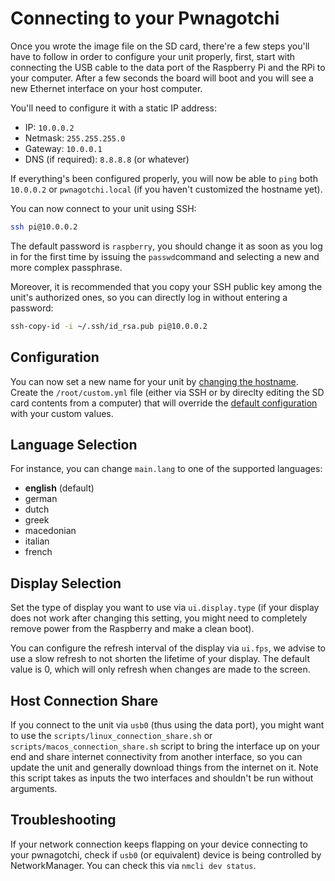 # Connecting to your Pwnagotchi

Once you wrote the image file on the SD card, there're a few steps you'll have to follow in order to configure your unit properly, first, start with connecting the USB cable to the data port of the Raspberry Pi and the RPi to your computer. After a few seconds the board will boot and you will see a new Ethernet interface on your host computer.

You'll need to configure it with a static IP address:

- IP: `10.0.0.2`
- Netmask: `255.255.255.0`
- Gateway: `10.0.0.1`
- DNS (if required): `8.8.8.8` (or whatever)

If everything's been configured properly, you will now be able to `ping` both `10.0.0.2` or `pwnagotchi.local` (if you haven't customized the hostname yet).

You can now connect to your unit using SSH:

```bash
ssh pi@10.0.0.2
```

The default password is `raspberry`, you should change it as soon as you log in for the first time by issuing the `passwd`command and selecting a new and more complex passphrase.

Moreover, it is recommended that you copy your SSH public key among the unit's authorized ones, so you can directly log in without entering a password:

```bash
ssh-copy-id -i ~/.ssh/id_rsa.pub pi@10.0.0.2
```

## Configuration

You can now set a new name for your unit by [changing the hostname](https://geek-university.com/raspberry-pi/change-raspberry-pis-hostname/). Create the `/root/custom.yml` file (either via SSH or by direclty editing the SD card contents from a computer) that will override the [default configuration](https://github.com/evilsocket/pwnagotchi/blob/master/sdcard/rootfs/root/pwnagotchi/config.yml) with your custom values.

## Language Selection

For instance, you can change `main.lang` to one of the supported languages:

- **english** (default)
- german
- dutch
- greek
- macedonian
- italian
- french

## Display Selection

Set the type of display you want to use via `ui.display.type` (if your display does not work after changing this setting, you might need to completely remove power from the Raspberry and make a clean boot).

You can configure the refresh interval of the display via `ui.fps`, we advise to use a slow refresh to not shorten the lifetime of your display. The default value is 0, which will only refresh when changes are made to the screen.

## Host Connection Share

If you connect to the unit via `usb0` (thus using the data port), you might want to use the `scripts/linux_connection_share.sh` or `scripts/macos_connection_share.sh` script to bring the interface up on your end and share internet connectivity from another interface, so you can update the unit and generally download things from the internet on it. Note this script takes as inputs the two interfaces and shouldn't be run without arguments.

## Troubleshooting

If your network connection keeps flapping on your device connecting to your pwnagotchi, check if `usb0` (or equivalent) device is being controlled by NetworkManager. You can check this via `nmcli dev status`.
